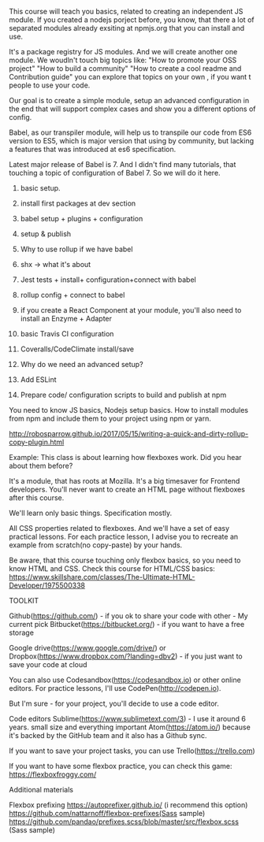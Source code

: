 This course will teach you basics, related to creating an independent JS module. If you created a nodejs porject before, you know, that there a lot of separated modules already exsiting at npmjs.org that you can install and use.

It's a package registry for JS modules. And we will create another one module. We woudln't touch big topics like:
"How to promote your OSS project"
"How to build a community"
"How to create a cool readme and Contribution guide"
you can explore that topics on your own , if you want t people to use your code.

Our goal is to create a simple module, setup an advanced configuration in the end that will support complex cases and show you a different options of config.

Babel, as our transpiler module, will help us to transpile our code from ES6 version to ES5, which is major version that using by community, but lacking a features that was introduced at es6 specification.

Latest major release of Babel is 7. And I didn't find many tutorials, that touching a topic of configuration of Babel 7. So we will do it here.


1) basic setup.
2) install first packages at dev section
2) babel setup + plugins + configuration

3) setup & publish
4) Why to use rollup if we have babel
5) shx -> what it's about
6) Jest tests + install+ configuration+connect with babel
7) rollup config + connect to babel
8) if you create a React Component at your module, you'll also need to install an Enzyme + Adapter
9) basic Travis CI configuration
10) Coveralls/CodeClimate install/save
11) Why do we need an advanced setup?
12) Add ESLint
13) Prepare code/ configuration scripts to build and publish at npm


You need to know JS basics, Nodejs setup basics. How to install modules from npm and include them to your project using npm or yarn.


http://robosparrow.github.io/2017/05/15/writing-a-quick-and-dirty-rollup-copy-plugin.html




Example:
This class is about learning how flexboxes work.
Did you hear about them before?

It's a module, that has roots at Mozilla. It's a big timesaver for Frontend developers.
You'll never want to create an HTML page without flexboxes after this course.

We'll learn only basic things. Specification mostly.

All CSS properties related to flexboxes.
And we'll have a set of easy practical lessons.
For each practice lesson, I advise you to recreate an example from scratch(no copy-paste) by your hands.


Be aware, that this course touching only flexbox basics, so you need to know HTML and CSS.
Check this course for HTML/CSS basics: https://www.skillshare.com/classes/The-Ultimate-HTML-Developer/1975500338



TOOLKIT


Github(https://github.com/) - if you ok to share your code with other - My current pick
Bitbucket(https://bitbucket.org/) - if you want to have a free storage


Google drive(https://www.google.com/drive/)  or Dropbox(https://www.dropbox.com/?landing=dbv2) - if you just want to save your code at cloud


You can also use Codesandbox(https://codesandbox.io) or other online editors.
For practice lessons, I'll use CodePen(http://codepen.io).

But I'm sure - for your project, you'll decide to use a code editor.


Code editors
Sublime(https://www.sublimetext.com/3) - I use it around 6 years. small size and everything important
Atom(https://atom.io/) because it's backed by the GitHub team and it also has a Github sync.


If you want to save your project tasks, you can use Trello(https://trello.com)

If you want to have some flexbox practice, you can check this game: https://flexboxfroggy.com/

Additional materials

Flexbox prefixing
https://autoprefixer.github.io/ (i recommend this option)
https://github.com/nattarnoff/flexbox-prefixes(Sass sample)
https://github.com/pandao/prefixes.scss/blob/master/src/flexbox.scss (Sass sample)
